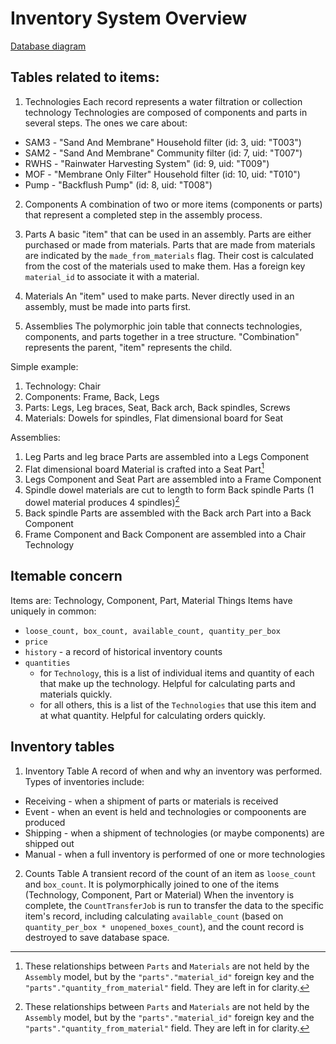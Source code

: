 # Inventory System Overview
[Database diagram](https://dbdiagram.io/d/6498e56302bd1c4a5e0b0572)

## Tables related to items:
1. Technologies
Each record represents a water filtration or collection technology
Technologies are composed of components and parts in several steps.
The ones we care about:
* SAM3 - "Sand And Membrane" Household filter (id: 3, uid: "T003")
* SAM2 - "Sand And Membrane" Community filter (id: 7, uid: "T007")
* RWHS - "Rainwater Harvesting System" (id: 9, uid: "T009")
* MOF - "Membrane Only Filter" Household filter (id: 10, uid: "T010")
* Pump - "Backflush Pump" (id: 8, uid: "T008")

2. Components
A combination of two or more items (components or parts) that represent a completed step in the assembly process.

3. Parts
A basic "item" that can be used in an assembly. Parts are either purchased or made from materials.
Parts that are made from materials are indicated by the `made_from_materials` flag. Their cost is calculated from the cost of the materials used to make them.
Has a foreign key `material_id` to associate it with a material.

4. Materials
An "item" used to make parts. Never directly used in an assembly, must be made into parts first.

5. Assemblies
The polymorphic join table that connects technologies, components, and parts together in a tree structure.
"Combination" represents the parent, "item" represents the child.

Simple example:
1. Technology: Chair
2. Components: Frame, Back, Legs
3. Parts: Legs, Leg braces, Seat, Back arch, Back spindles, Screws
4. Materials: Dowels for spindles, Flat dimensional board for Seat

Assemblies:
1. Leg Parts and leg brace Parts are assembled into a Legs Component
2. Flat dimensional board Material is crafted into a Seat Part[^1]
3. Legs Component and Seat Part are assembled into a Frame Component
4. Spindle dowel materials are cut to length to form Back spindle Parts (1 dowel material produces 4 spindles)[^1]
5. Back spindle Parts are assembled with the Back arch Part into a Back Component
6. Frame Component and Back Component are assembled into a Chair Technology

[^1]: These relationships between `Parts` and `Materials` are not held by the `Assembly` model, but by the `"parts"."material_id"` foreign key and the `"parts"."quantity_from_material"` field. They are left in for clarity.

## Itemable concern
Items are: Technology, Component, Part, Material
Things Items have uniquely in common:
* `loose_count, box_count, available_count, quantity_per_box`
* `price`
* `history` - a record of historical inventory counts
* `quantities`
  - for `Technology`, this is a list of individual items and quantity of each that make up the technology. Helpful for calculating parts and materials quickly.
  - for all others, this is a list of the `Technologies` that use this item and at what quantity. Helpful for calculating orders quickly.

## Inventory tables
1. Inventory Table
A record of when and why an inventory was performed. Types of inventories include:
* Receiving - when a shipment of parts or materials is received
* Event - when an event is held and technologies or compoonents are produced
* Shipping - when a shipment of technologies (or maybe components) are shipped out
* Manual - when a full inventory is performed of one or more technologies

2. Counts Table
A transient record of the count of an item as `loose_count` and `box_count`.
It is polymorphically joined to one of the items (Technology, Component, Part or Material)
When the inventory is complete, the `CountTransferJob` is run to transfer the data to the specific item's record, including calculating `available_count` (based on `quantity_per_box * unopened_boxes_count`), and the count record is destroyed to save database space.
